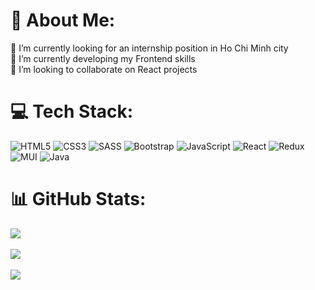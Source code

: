 # 💫 About Me:
🔭 I’m currently looking for an internship position in Ho Chi Minh city<br>🌱 I’m currently developing my Frontend skills<br>👯 I’m looking to collaborate on React projects


# 💻 Tech Stack:
![HTML5](https://img.shields.io/badge/html5-%23E34F26.svg?style=for-the-badge&logo=html5&logoColor=white) ![CSS3](https://img.shields.io/badge/css3-%231572B6.svg?style=for-the-badge&logo=css3&logoColor=white) ![SASS](https://img.shields.io/badge/SASS-hotpink.svg?style=for-the-badge&logo=SASS&logoColor=white) ![Bootstrap](https://img.shields.io/badge/bootstrap-%23563D7C.svg?style=for-the-badge&logo=bootstrap&logoColor=white) ![JavaScript](https://img.shields.io/badge/javascript-%23323330.svg?style=for-the-badge&logo=javascript&logoColor=%23F7DF1E) ![React](https://img.shields.io/badge/react-%2320232a.svg?style=for-the-badge&logo=react&logoColor=%2361DAFB) ![Redux](https://img.shields.io/badge/redux-%23593d88.svg?style=for-the-badge&logo=redux&logoColor=white) ![MUI](https://img.shields.io/badge/MUI-%230081CB.svg?style=for-the-badge&logo=material-ui&logoColor=white) ![Java](https://img.shields.io/badge/java-%23ED8B00.svg?style=for-the-badge&logo=java&logoColor=white)  


# 📊 GitHub Stats:
![](https://github-readme-stats.vercel.app/api?username=ntdat6310&theme=radical&hide_border=false&include_all_commits=true&count_private=false)<br/><br/>
![](https://github-readme-streak-stats.herokuapp.com/?user=ntdat6310&theme=radical&hide_border=false)<br/><br/>
![](https://github-readme-stats.vercel.app/api/top-langs/?username=ntdat6310&theme=radical&hide_border=false&include_all_commits=true&count_private=false&layout=compact)

